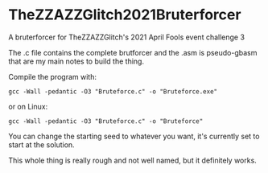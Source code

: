 # TheZZAZZGlitch2021Bruterforcer
A bruterforcer for TheZZAZZGlitch's 2021 April Fools event challenge 3

The .c file contains the complete brutforcer and the .asm is pseudo-gbasm that are my main notes to build the thing.

Compile the program with:

```
gcc -Wall -pedantic -O3 "Bruteforce.c" -o "Bruteforce.exe"
```

or on Linux:

```
gcc -Wall -pedantic -O3 "Bruteforce.c" -o "Bruteforce"
```

You can change the starting seed to whatever you want, it's currently set to start at the solution.

This whole thing is really rough and not well named, but it definitely works.
